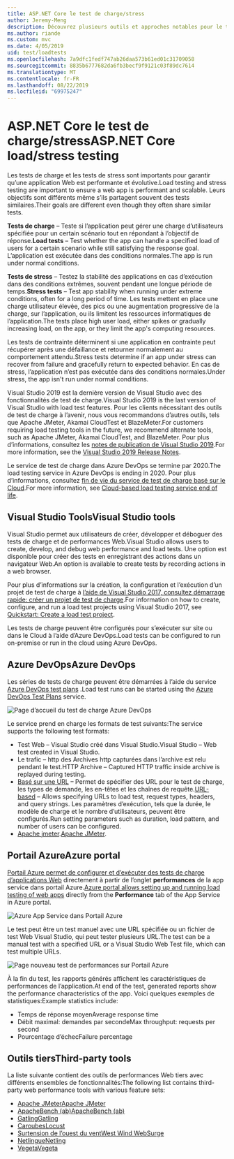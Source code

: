 ```yaml
---
title: ASP.NET Core le test de charge/stress
author: Jeremy-Meng
description: Découvrez plusieurs outils et approches notables pour le test de charge et les tests de stress ASP.NET Core les applications.
ms.author: riande
ms.custom: mvc
ms.date: 4/05/2019
uid: test/loadtests
ms.openlocfilehash: 7a9dfc1fedf747ab26daa573b61ed01c31709058
ms.sourcegitcommit: 8835b6777682da6fb3becf9f9121c03f89dc7614
ms.translationtype: MT
ms.contentlocale: fr-FR
ms.lasthandoff: 08/22/2019
ms.locfileid: "69975247"
---
```

# <a name="aspnet-core-loadstress-testing"></a><span data-ttu-id="5e54f-103">ASP.NET Core le test de charge/stress</span><span class="sxs-lookup"><span data-stu-id="5e54f-103">ASP.NET Core load/stress testing</span></span>

<span data-ttu-id="5e54f-104">Les tests de charge et les tests de stress sont importants pour garantir qu’une application Web est performante et évolutive.</span><span class="sxs-lookup"><span data-stu-id="5e54f-104">Load testing and stress testing are important to ensure a web app is performant and scalable.</span></span> <span data-ttu-id="5e54f-105">Leurs objectifs sont différents même s’ils partagent souvent des tests similaires.</span><span class="sxs-lookup"><span data-stu-id="5e54f-105">Their goals are different even though they often share similar tests.</span></span>

<span data-ttu-id="5e54f-106">**Tests de charge** &ndash; Teste si l’application peut gérer une charge d’utilisateurs spécifiée pour un certain scénario tout en répondant à l’objectif de réponse.</span><span class="sxs-lookup"><span data-stu-id="5e54f-106">**Load tests** &ndash; Test whether the app can handle a specified load of users for a certain scenario while still satisfying the response goal.</span></span> <span data-ttu-id="5e54f-107">L’application est exécutée dans des conditions normales.</span><span class="sxs-lookup"><span data-stu-id="5e54f-107">The app is run under normal conditions.</span></span>

<span data-ttu-id="5e54f-108">**Tests de stress** &ndash; Testez la stabilité des applications en cas d’exécution dans des conditions extrêmes, souvent pendant une longue période de temps.</span><span class="sxs-lookup"><span data-stu-id="5e54f-108">**Stress tests** &ndash; Test app stability when running under extreme conditions, often for a long period of time.</span></span> <span data-ttu-id="5e54f-109">Les tests mettent en place une charge utilisateur élevée, des pics ou une augmentation progressive de la charge, sur l’application, ou ils limitent les ressources informatiques de l’application.</span><span class="sxs-lookup"><span data-stu-id="5e54f-109">The tests place high user load, either spikes or gradually increasing load, on the app, or they limit the app's computing resources.</span></span>

<span data-ttu-id="5e54f-110">Les tests de contrainte déterminent si une application en contrainte peut récupérer après une défaillance et retourner normalement au comportement attendu.</span><span class="sxs-lookup"><span data-stu-id="5e54f-110">Stress tests determine if an app under stress can recover from failure and gracefully return to expected behavior.</span></span> <span data-ttu-id="5e54f-111">En cas de stress, l’application n’est pas exécutée dans des conditions normales.</span><span class="sxs-lookup"><span data-stu-id="5e54f-111">Under stress, the app isn't run under normal conditions.</span></span>

<span data-ttu-id="5e54f-112">Visual Studio 2019 est la dernière version de Visual Studio avec des fonctionnalités de test de charge.</span><span class="sxs-lookup"><span data-stu-id="5e54f-112">Visual Studio 2019 is the last version of Visual Studio with load test features.</span></span> <span data-ttu-id="5e54f-113">Pour les clients nécessitant des outils de test de charge à l’avenir, nous vous recommandons d’autres outils, tels que Apache JMeter, Akamai CloudTest et BlazeMeter.</span><span class="sxs-lookup"><span data-stu-id="5e54f-113">For customers requiring load testing tools in the future, we recommend alternate tools, such as Apache JMeter, Akamai CloudTest, and BlazeMeter.</span></span> <span data-ttu-id="5e54f-114">Pour plus d’informations, consultez les [notes de publication de Visual Studio 2019](/visualstudio/releases/2019/release-notes-v16.0#test-tools).</span><span class="sxs-lookup"><span data-stu-id="5e54f-114">For more information, see the [Visual Studio 2019 Release Notes](/visualstudio/releases/2019/release-notes-v16.0#test-tools).</span></span>

<span data-ttu-id="5e54f-115">Le service de test de charge dans Azure DevOps se termine par 2020.</span><span class="sxs-lookup"><span data-stu-id="5e54f-115">The load testing service in Azure DevOps is ending in 2020.</span></span> <span data-ttu-id="5e54f-116">Pour plus d’informations, consultez [fin de vie du service de test de charge basé sur le Cloud](https://devblogs.microsoft.com/devops/cloud-based-load-testing-service-eol/).</span><span class="sxs-lookup"><span data-stu-id="5e54f-116">For more information, see [Cloud-based load testing service end of life](https://devblogs.microsoft.com/devops/cloud-based-load-testing-service-eol/).</span></span>

## <a name="visual-studio-tools"></a><span data-ttu-id="5e54f-117">Visual Studio Tools</span><span class="sxs-lookup"><span data-stu-id="5e54f-117">Visual Studio tools</span></span>

<span data-ttu-id="5e54f-118">Visual Studio permet aux utilisateurs de créer, développer et déboguer des tests de charge et de performances Web.</span><span class="sxs-lookup"><span data-stu-id="5e54f-118">Visual Studio allows users to create, develop, and debug web performance and load tests.</span></span> <span data-ttu-id="5e54f-119">Une option est disponible pour créer des tests en enregistrant des actions dans un navigateur Web.</span><span class="sxs-lookup"><span data-stu-id="5e54f-119">An option is available to create tests by recording actions in a web browser.</span></span>

<span data-ttu-id="5e54f-120">Pour plus d’informations sur la création, la configuration et l’exécution d’un projet de test de charge à [l’aide de Visual Studio 2017, consultez démarrage rapide: créer un projet de test de charge](/visualstudio/test/quickstart-create-a-load-test-project?view=vs-2017).</span><span class="sxs-lookup"><span data-stu-id="5e54f-120">For information on how to create, configure, and run a load test projects using Visual Studio 2017, see [Quickstart: Create a load test project](/visualstudio/test/quickstart-create-a-load-test-project?view=vs-2017).</span></span>

<span data-ttu-id="5e54f-121">Les tests de charge peuvent être configurés pour s’exécuter sur site ou dans le Cloud à l’aide d’Azure DevOps.</span><span class="sxs-lookup"><span data-stu-id="5e54f-121">Load tests can be configured to run on-premise or run in the cloud using Azure DevOps.</span></span>

## <a name="azure-devops"></a><span data-ttu-id="5e54f-122">Azure DevOps</span><span class="sxs-lookup"><span data-stu-id="5e54f-122">Azure DevOps</span></span>

<span data-ttu-id="5e54f-123">Les séries de tests de charge peuvent être démarrées à l’aide du service [Azure DevOps test plans](/azure/devops/test/load-test/index?view=vsts) .</span><span class="sxs-lookup"><span data-stu-id="5e54f-123">Load test runs can be started using the [Azure DevOps Test Plans](/azure/devops/test/load-test/index?view=vsts) service.</span></span>

![Page d’accueil du test de charge Azure DevOps](./load-tests/_static/azure-devops-load-test.png)

<span data-ttu-id="5e54f-125">Le service prend en charge les formats de test suivants:</span><span class="sxs-lookup"><span data-stu-id="5e54f-125">The service supports the following test formats:</span></span>

* <span data-ttu-id="5e54f-126">Test Web &ndash; Visual Studio créé dans Visual Studio.</span><span class="sxs-lookup"><span data-stu-id="5e54f-126">Visual Studio &ndash; Web test created in Visual Studio.</span></span>
* <span data-ttu-id="5e54f-127">Le trafic &ndash; http des Archives http capturées dans l’archive est relu pendant le test.</span><span class="sxs-lookup"><span data-stu-id="5e54f-127">HTTP Archive &ndash; Captured HTTP traffic inside archive is replayed during testing.</span></span>
* <span data-ttu-id="5e54f-128">[Basé sur une URL](/azure/devops/test/load-test/get-started-simple-cloud-load-test?view=vsts) &ndash; Permet de spécifier des URL pour le test de charge, les types de demande, les en-têtes et les chaînes de requête.</span><span class="sxs-lookup"><span data-stu-id="5e54f-128">[URL-based](/azure/devops/test/load-test/get-started-simple-cloud-load-test?view=vsts) &ndash; Allows specifying URLs to load test, request types, headers, and query strings.</span></span> <span data-ttu-id="5e54f-129">Les paramètres d’exécution, tels que la durée, le modèle de charge et le nombre d’utilisateurs, peuvent être configurés.</span><span class="sxs-lookup"><span data-stu-id="5e54f-129">Run setting parameters such as duration, load pattern, and number of users can be configured.</span></span>
* <span data-ttu-id="5e54f-130">[Apache jmeter](https://jmeter.apache.org/).</span><span class="sxs-lookup"><span data-stu-id="5e54f-130">[Apache JMeter](https://jmeter.apache.org/).</span></span>

## <a name="azure-portal"></a><span data-ttu-id="5e54f-131">Portail Azure</span><span class="sxs-lookup"><span data-stu-id="5e54f-131">Azure portal</span></span>

<span data-ttu-id="5e54f-132">[Portail Azure permet de configurer et d’exécuter des tests de charge d’applications Web](/azure/devops/test/load-test/app-service-web-app-performance-test?view=vsts) directement à partir de l’onglet **performances** de la app service dans portail Azure.</span><span class="sxs-lookup"><span data-stu-id="5e54f-132">[Azure portal allows setting up and running load testing of web apps](/azure/devops/test/load-test/app-service-web-app-performance-test?view=vsts) directly from the **Performance** tab of the App Service in Azure portal.</span></span>

![Azure App Service dans Portail Azure](./load-tests/_static/azure-appservice-perf-test.png)

<span data-ttu-id="5e54f-134">Le test peut être un test manuel avec une URL spécifiée ou un fichier de test Web Visual Studio, qui peut tester plusieurs URL.</span><span class="sxs-lookup"><span data-stu-id="5e54f-134">The test can be a manual test with a specified URL or a Visual Studio Web Test file, which can test multiple URLs.</span></span>

![Page nouveau test de performances sur Portail Azure](./load-tests/_static/azure-appservice-perf-test-config.png)

<span data-ttu-id="5e54f-136">À la fin du test, les rapports générés affichent les caractéristiques de performances de l’application.</span><span class="sxs-lookup"><span data-stu-id="5e54f-136">At end of the test, generated reports show the performance characteristics of the app.</span></span> <span data-ttu-id="5e54f-137">Voici quelques exemples de statistiques:</span><span class="sxs-lookup"><span data-stu-id="5e54f-137">Example statistics include:</span></span>

* <span data-ttu-id="5e54f-138">Temps de réponse moyen</span><span class="sxs-lookup"><span data-stu-id="5e54f-138">Average response time</span></span>
* <span data-ttu-id="5e54f-139">Débit maximal: demandes par seconde</span><span class="sxs-lookup"><span data-stu-id="5e54f-139">Max throughput: requests per second</span></span>
* <span data-ttu-id="5e54f-140">Pourcentage d’échec</span><span class="sxs-lookup"><span data-stu-id="5e54f-140">Failure percentage</span></span>

## <a name="third-party-tools"></a><span data-ttu-id="5e54f-141">Outils tiers</span><span class="sxs-lookup"><span data-stu-id="5e54f-141">Third-party tools</span></span>

<span data-ttu-id="5e54f-142">La liste suivante contient des outils de performances Web tiers avec différents ensembles de fonctionnalités:</span><span class="sxs-lookup"><span data-stu-id="5e54f-142">The following list contains third-party web performance tools with various feature sets:</span></span>

* [<span data-ttu-id="5e54f-143">Apache JMeter</span><span class="sxs-lookup"><span data-stu-id="5e54f-143">Apache JMeter</span></span>](https://jmeter.apache.org/)
* [<span data-ttu-id="5e54f-144">ApacheBench (ab)</span><span class="sxs-lookup"><span data-stu-id="5e54f-144">ApacheBench (ab)</span></span>](https://httpd.apache.org/docs/2.4/programs/ab.html)
* [<span data-ttu-id="5e54f-145">Gatling</span><span class="sxs-lookup"><span data-stu-id="5e54f-145">Gatling</span></span>](https://gatling.io/)
* [<span data-ttu-id="5e54f-146">Caroubes</span><span class="sxs-lookup"><span data-stu-id="5e54f-146">Locust</span></span>](https://locust.io/)
* [<span data-ttu-id="5e54f-147">Surtension de l’ouest du vent</span><span class="sxs-lookup"><span data-stu-id="5e54f-147">West Wind WebSurge</span></span>](https://websurge.west-wind.com/)
* [<span data-ttu-id="5e54f-148">Netlingue</span><span class="sxs-lookup"><span data-stu-id="5e54f-148">Netling</span></span>](https://github.com/hallatore/Netling)
* [<span data-ttu-id="5e54f-149">Vegeta</span><span class="sxs-lookup"><span data-stu-id="5e54f-149">Vegeta</span></span>](https://github.com/tsenart/vegeta)
